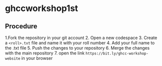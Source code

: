 # ghccworkshop1st

## Procedure
1.Fork the repository in your git account
2. Open a new codespace
3. Create a ```<roll>.txt``` file and name it with your roll number
4. Add your full name to the .txt file
5. Push the changes to your repository
6. Merge the changes with the main repository
7. open the link ```https://bit.ly/ghcc-workshop-website``` in your browser
